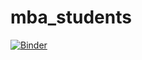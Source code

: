 # mba_students

[![Binder](https://mybinder.org/badge_logo.svg)](https://mybinder.org/v2/gh/FZtutor/mba_students/main?filepath=MBA_student_banks.ipynb)


